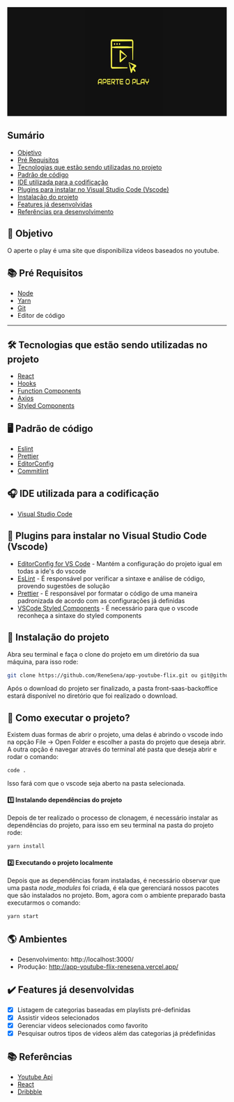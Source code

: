 <div align="center">
	<img src="banner.svg" height="250px" />
</div>

## Sumário

-   [Objetivo](#objetivo)
-   [Pré Requisitos](#pre-requisitos)
-   [Tecnologias que estão sendo utilizadas no projeto](#tecnologias)
-   [Padrão de código](#padrao-de-codigo)
-   [IDE utilizada para a codificação](#ide)
-   [Plugins para instalar no Visual Studio Code (Vscode)](#plugins)
-   [Instalação do projeto](#instalacao)
-   [Features já desenvolvidas](#features)
-   [Referências pra desenvolvimento](#referencias)

## <h2 id="objetivo">:dart: Objetivo</h2>

O aperte o play é uma site que disponibiliza vídeos baseados no youtube.

## <h2 id="pre-requisitos">:books: Pré Requisitos</h2>

-   [Node](https://nodejs.org/en/)
-   [Yarn](https://yarnpkg.com/)
-   [Git](https://git-scm.com/)
-   Editor de código

<hr />

## <h2 id="tecnologias">:hammer_and_wrench: Tecnologias que estão sendo utilizadas no projeto</h2>

-   [React](https://pt-br.reactjs.org/)
-   [Hooks](https://pt-br.reactjs.org/docs/hooks-intro.html)
-   [Function Components](https://pt-br.reactjs.org/docs/components-and-props.html)
-   [Axios](https://github.com/axios/axios)
-   [Styled Components](https://www.styled-components.com/docs/basics)

## <h2 id="padrao-de-codigo">:desktop_computer: Padrão de código</h2>

-   [Eslint](https://eslint.org/docs/user-guide/formatters/)
-   [Prettier](https://prettier.io/)
-   [EditorConfig](https://editorconfig.org/)
-   [Commitlint](https://commitlint.js.org/#/)

## <h2 id="ide">:headphones: IDE utilizada para a codificação</h2>

-   [Visual Studio Code](https://code.visualstudio.com/)

## <h2 id="plugins">:electric_plug: Plugins para instalar no Visual Studio Code (Vscode)</h2>

-   [EditorConfig for VS Code](https://marketplace.visualstudio.com/items?itemName=EditorConfig.EditorConfig) - Mantém a configuração do projeto igual em todas a ide's do vscode
-   [EsLint](https://marketplace.visualstudio.com/items?itemName=dbaeumer.vscode-eslint) - É responsável por verificar a sintaxe e análise de código, provendo sugestões de solução
-   [Prettier](https://marketplace.visualstudio.com/items?itemName=esbenp.prettier-vscode) - É responsável por formatar o código de uma maneira padronizada de acordo com as configurações já definidas
-   [VSCode Styled Components](https://marketplace.visualstudio.com/items?itemName=jpoissonnier.vscode-styled-components) - É necessário para que o vscode reconheça a sintaxe do styled components

## <h2 id="instalacao">:wrench: Instalação do projeto</h2>

Abra seu terminal e faça o clone do projeto em um diretório da sua máquina, para isso rode:

```bash
git clone https://github.com/ReneSena/app-youtube-flix.git ou git@github.com:ReneSena/app-youtube-flix.git
```

Após o download do projeto ser finalizado, a pasta front-saas-backoffice estará disponível no diretório que foi realizado o download.

## :rocket: Como executar o projeto?

Existem duas formas de abrir o projeto, uma delas é abrindo o vscode indo na opção File -> Open Folder e escolher a pasta do projeto que deseja abrir. A outra opção é navegar através do terminal até pasta que deseja abrir e rodar o comando:

```
code .
```

Isso fará com que o vscode seja aberto na pasta selecionada.

#### :one: Instalando dependências do projeto

Depois de ter realizado o processo de clonagem, é necessário instalar as dependências do projeto, para isso em seu terminal na pasta do projeto rode:

```bash
yarn install
```

#### :two: Executando o projeto localmente

Depois que as dependências foram instaladas, é necessário observar que uma pasta _node_modules_ foi criada, é ela que gerenciará nossos pacotes que são instalados no projeto. Bom, agora com o ambiente preparado basta executarmos o comando:

```bash
yarn start
```

## <h2 id="ambientes">:earth_americas: Ambientes</h2>

-   Desenvolvimento: http://localhost:3000/
-   Produção: http://app-youtube-flix-renesena.vercel.app/

## <h2 id="features">:heavy_check_mark: Features já desenvolvidas</h2>

-   [x] Listagem de categorias baseadas em playlists pré-definidas
-   [x] Assistir videos selecionados
-   [x] Gerenciar videos selecionados como favorito
-   [x] Pesquisar outros tipos de videos além das categorias já prédefinidas

## <h2 id="referencias">:books: Referências</h2>

-   [Youtube Api](https://developers.google.com/youtube/v3/docs)
-   [React](https://pt-br.reactjs.org/)
-   [Dribbble](https://dribbble.com/)

